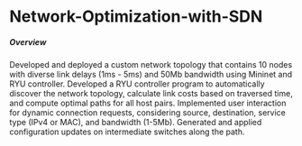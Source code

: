 # Network-Optimization-with-SDN
##### Overview
Developed and deployed a custom network topology that contains 10 nodes with diverse link delays (1ms - 5ms) and 50Mb bandwidth using Mininet and RYU controller.
Developed a RYU controller program to automatically discover the network topology, calculate link costs based on traversed time, and compute optimal paths for all host pairs.
Implemented user interaction for dynamic connection requests, considering source, destination, service type (IPv4 or MAC), and bandwidth (1-5Mb). Generated and applied configuration updates on intermediate switches along the path.
